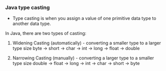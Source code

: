 ### Java type casting

* Type casting is when you assign a value of one primitive data type to another data type.

In Java, there are two types of casting:

1. Widening Casting (automatically) - converting a smaller type to a larger type size
byte -> short -> char -> int -> long -> float -> double

2. Narrowing Casting (manually) - converting a larger type to a smaller type size
double -> float -> long -> int -> char -> short -> byte